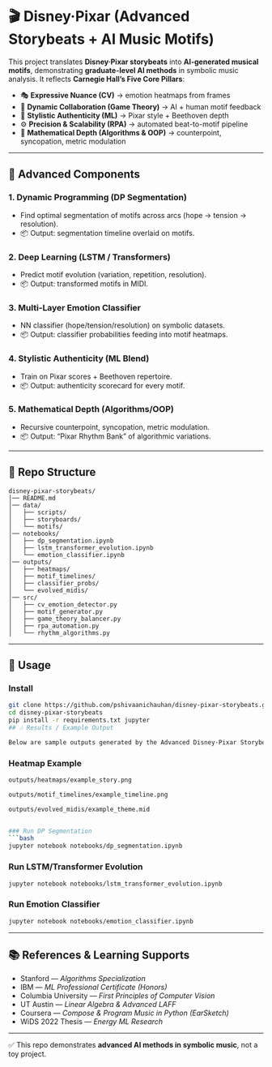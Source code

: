 # 🎬 Disney·Pixar (Advanced Storybeats + AI Music Motifs)

This project translates **Disney·Pixar storybeats** into **AI-generated musical motifs**, demonstrating **graduate-level AI methods** in symbolic music analysis. It reflects **Carnegie Hall’s Five Core Pillars**:

- 🎭 **Expressive Nuance (CV)** → emotion heatmaps from frames  
- 🤝 **Dynamic Collaboration (Game Theory)** → AI + human motif feedback  
- 🎨 **Stylistic Authenticity (ML)** → Pixar style + Beethoven depth  
- ⚙️ **Precision & Scalability (RPA)** → automated beat-to-motif pipeline  
- 📐 **Mathematical Depth (Algorithms & OOP)** → counterpoint, syncopation, metric modulation  

---

## 🔧 Advanced Components

### 1. Dynamic Programming (DP Segmentation)
- Find optimal segmentation of motifs across arcs (hope → tension → resolution).  
- 📦 Output: segmentation timeline overlaid on motifs.  

### 2. Deep Learning (LSTM / Transformers)
- Predict motif evolution (variation, repetition, resolution).  
- 📦 Output: transformed motifs in MIDI.  

### 3. Multi-Layer Emotion Classifier
- NN classifier (hope/tension/resolution) on symbolic datasets.  
- 📦 Output: classifier probabilities feeding into motif heatmaps.  

### 4. Stylistic Authenticity (ML Blend)
- Train on Pixar scores + Beethoven repertoire.  
- 📦 Output: authenticity scorecard for every motif.  

### 5. Mathematical Depth (Algorithms/OOP)
- Recursive counterpoint, syncopation, metric modulation.  
- 📦 Output: “Pixar Rhythm Bank” of algorithmic variations.  

---

## 📂 Repo Structure

```
disney-pixar-storybeats/
│── README.md
│── data/
│   ├── scripts/
│   ├── storyboards/
│   └── motifs/
│── notebooks/
│   ├── dp_segmentation.ipynb
│   ├── lstm_transformer_evolution.ipynb
│   └── emotion_classifier.ipynb
│── outputs/
│   ├── heatmaps/
│   ├── motif_timelines/
│   ├── classifier_probs/
│   └── evolved_midis/
│── src/
│   ├── cv_emotion_detector.py
│   ├── motif_generator.py
│   ├── game_theory_balancer.py
│   ├── rpa_automation.py
│   └── rhythm_algorithms.py
```

---

## 📝 Usage

### Install
```bash
git clone https://github.com/pshivaanichauhan/disney-pixar-storybeats.git
cd disney-pixar-storybeats
pip install -r requirements.txt jupyter
## 🎶 Results / Example Output

Below are sample outputs generated by the Advanced Disney·Pixar Storybeats pipeline:

```
### Heatmap Example
```bash
outputs/heatmaps/example_story.png

outputs/motif_timelines/example_timeline.png

outputs/evolved_midis/example_theme.mid


### Run DP Segmentation
```bash
jupyter notebook notebooks/dp_segmentation.ipynb
```

### Run LSTM/Transformer Evolution
```bash
jupyter notebook notebooks/lstm_transformer_evolution.ipynb
```

### Run Emotion Classifier
```bash
jupyter notebook notebooks/emotion_classifier.ipynb
```

---

## 📚 References & Learning Supports
- Stanford — *Algorithms Specialization*  
- IBM — *ML Professional Certificate (Honors)*  
- Columbia University — *First Principles of Computer Vision*  
- UT Austin — *Linear Algebra & Advanced LAFF*  
- Coursera — *Compose & Program Music in Python (EarSketch)*  
- WiDS 2022 Thesis — *Energy ML Research*  

---

✅ This repo demonstrates **advanced AI methods in symbolic music**, not a toy project.  
